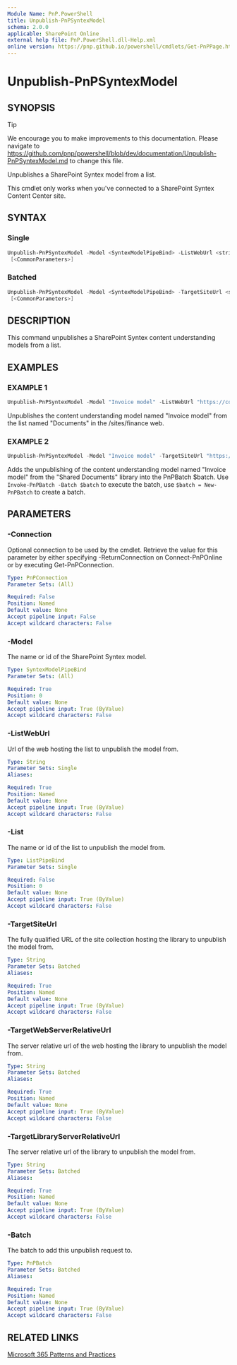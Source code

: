 ```yaml
---
Module Name: PnP.PowerShell
title: Unpublish-PnPSyntexModel
schema: 2.0.0
applicable: SharePoint Online
external help file: PnP.PowerShell.dll-Help.xml
online version: https://pnp.github.io/powershell/cmdlets/Get-PnPPage.html
---
```

 
# Unpublish-PnPSyntexModel

## SYNOPSIS

> [!TIP]
> We encourage you to make improvements to this documentation. Please navigate to https://github.com/pnp/powershell/blob/dev/documentation/Unpublish-PnPSyntexModel.md to change this file.

Unpublishes a SharePoint Syntex model from a list.

This cmdlet only works when you've connected to a SharePoint Syntex Content Center site.

## SYNTAX

### Single
```powershell
Unpublish-PnPSyntexModel -Model <SyntexModelPipeBind> -ListWebUrl <string> -List <ListPipeBind> [-Connection <PnPConnection>]
 [<CommonParameters>]
```

### Batched
```powershell
Unpublish-PnPSyntexModel -Model <SyntexModelPipeBind> -TargetSiteUrl <string> -TargetWebServerRelativeUrl <string> -TargetLibraryServerRelativeUrl <string> -Batch <PnPBatch>  [-Connection <PnPConnection>]
 [<CommonParameters>]
```

## DESCRIPTION
This command unpublishes a SharePoint Syntex content understanding models from a list.

## EXAMPLES

### EXAMPLE 1
```powershell
Unpublish-PnPSyntexModel -Model "Invoice model" -ListWebUrl "https://contoso.sharepoint.com/sites/finance" -List "Documents"
```

Unpublishes the content understanding model named "Invoice model" from the list named "Documents" in the /sites/finance web.

### EXAMPLE 2
```powershell
Unpublish-PnPSyntexModel -Model "Invoice model" -TargetSiteUrl "https://contoso.sharepoint.com/sites/finance" -TargetWebServerRelativeUrl "/sites/finance" -TargetLibraryServerRelativeUrl "/sites/finance/shared%20documents" -Batch $batch
```

Adds the unpublishing of the content understanding model named "Invoice model" from the "Shared Documents" library into the PnPBatch $batch. Use `Invoke-PnPBatch -Batch $batch` to execute the batch, use `$batch = New-PnPBatch` to create a batch.

## PARAMETERS

### -Connection
Optional connection to be used by the cmdlet. Retrieve the value for this parameter by either specifying -ReturnConnection on Connect-PnPOnline or by executing Get-PnPConnection.

```yaml
Type: PnPConnection
Parameter Sets: (All)

Required: False
Position: Named
Default value: None
Accept pipeline input: False
Accept wildcard characters: False
```

### -Model
The name or id of the SharePoint Syntex model.

```yaml
Type: SyntexModelPipeBind
Parameter Sets: (All)

Required: True
Position: 0
Default value: None
Accept pipeline input: True (ByValue)
Accept wildcard characters: False
```

### -ListWebUrl
Url of the web hosting the list to unpublish the model from.

```yaml
Type: String
Parameter Sets: Single
Aliases:

Required: True
Position: Named
Default value: None
Accept pipeline input: True (ByValue)
Accept wildcard characters: False
```

### -List
The name or id of the list to unpublish the model from.

```yaml
Type: ListPipeBind
Parameter Sets: Single

Required: False
Position: 0
Default value: None
Accept pipeline input: True (ByValue)
Accept wildcard characters: False
```

### -TargetSiteUrl
The fully qualified URL of the site collection hosting the library to unpublish the model from.

```yaml
Type: String
Parameter Sets: Batched
Aliases:

Required: True
Position: Named
Default value: None
Accept pipeline input: True (ByValue)
Accept wildcard characters: False
```

### -TargetWebServerRelativeUrl
The server relative url of the web hosting the library to unpublish the model from.

```yaml
Type: String
Parameter Sets: Batched
Aliases:

Required: True
Position: Named
Default value: None
Accept pipeline input: True (ByValue)
Accept wildcard characters: False
```

### -TargetLibraryServerRelativeUrl
The server relative url of the library to unpublish the model from.

```yaml
Type: String
Parameter Sets: Batched
Aliases:

Required: True
Position: Named
Default value: None
Accept pipeline input: True (ByValue)
Accept wildcard characters: False
```

### -Batch
The batch to add this unpublish request to.

```yaml
Type: PnPBatch
Parameter Sets: Batched
Aliases:

Required: True
Position: Named
Default value: None
Accept pipeline input: True (ByValue)
Accept wildcard characters: False
```

## RELATED LINKS

[Microsoft 365 Patterns and Practices](https://aka.ms/m365pnp)
